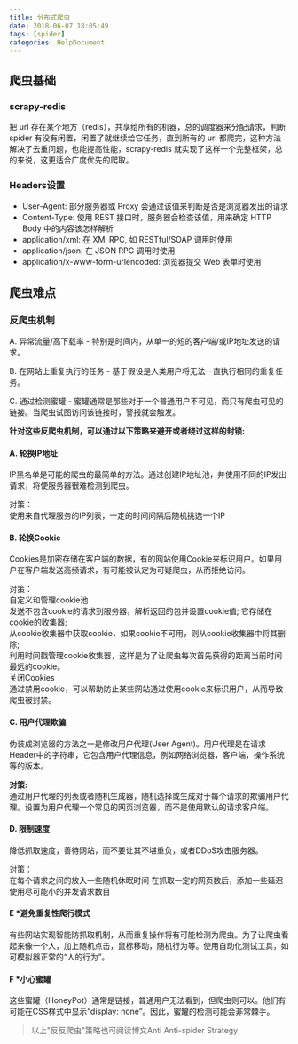 ```yaml
---
title: 分布式爬虫
date: 2018-06-07 18:05:49
tags: [spider] 
categories: HelpDocument
---
```


## 爬虫基础

### scrapy-redis

把 url 存在某个地方（redis），共享给所有的机器，总的调度器来分配请求，判断 spider 有没有闲置，闲置了就继续给它任务，直到所有的 url 都爬完，这种方法解决了去重问题，也能提高性能，scrapy-redis 就实现了这样一个完整框架，总的来说，这更适合广度优先的爬取。

<!-- more -->

### Headers设置

* User-Agent: 部分服务器或 Proxy 会通过该值来判断是否是浏览器发出的请求
* Content-Type: 使用 REST 接口时，服务器会检查该值，用来确定 HTTP Body 中的内容该怎样解析
* application/xml: 在 XMl RPC, 如 RESTful/SOAP 调用时使用
* application/json: 在 JSON RPC 调用时使用
* application/x-www-form-urlencoded: 浏览器提交 Web 表单时使用

## 爬虫难点

### 反爬虫机制

A. 异常流量/高下载率 - 特别是时间内，从单一的短的客户端/或IP地址发送的请求。

B. 在网站上重复执行的任务 - 基于假设是人类用户将无法一直执行相同的重复任务。

C. 通过检测蜜罐 - 蜜罐通常是那些对于一个普通用户不可见，而只有爬虫可见的链接。当爬虫试图访问该链接时，警报就会触发。

**针对这些反爬虫机制，可以通过以下策略来避开或者绕过这样的封锁:**

#### A. 轮换IP地址

IP黑名单是可能的爬虫的最简单的方法。通过创建IP地址池，并使用不同的IP发出请求，将使服务器很难检测到爬虫。

对策：  
使用来自代理服务的IP列表，一定的时间间隔后随机挑选一个IP

#### B. 轮换Cookie

Cookies是加密存储在客户端的数据，有的网站使用Cookie来标识用户。如果用户在客户端发送高频请求，有可能被认定为可疑爬虫，从而拒绝访问。

对策：  
自定义和管理cookie池  
发送不包含cookie的请求到服务器，解析返回的包并设置cookie值; 它存储在cookie的收集器;  
从cookie收集器中获取cookie，如果cookie不可用，则从cookie收集器中将其删除;  
利用时间戳管理cookie收集器，这样是为了让爬虫每次首先获得的距离当前时间最远的cookie。  
关闭Cookies  
通过禁用cookie，可以帮助防止某些网站通过使用cookie来标识用户，从而导致爬虫被封禁。  

#### C. 用户代理欺骗

伪装成浏览器的方法之一是修改用户代理(User Agent)。用户代理是在请求Header中的字符串，它包含用户代理信息，例如网络浏览器，客户端，操作系统等的版本。

**对策:**  
通过用户代理的列表或者随机生成器，随机选择或生成对于每个请求的欺骗用户代理。设置为用户代理一个常见的网页浏览器，而不是使用默认的请求客户端。

#### D. 限制速度

降低抓取速度，善待网站，而不要让其不堪重负，或者DDoS攻击服务器。

对策：  
在每个请求之间的放入一些随机休眠时间
在抓取一定的网页数后，添加一些延迟
使用尽可能小的并发请求数目

#### E *避免重复性爬行模式

有些网站实现智能防抓取机制，从而重复操作将有可能检测为爬虫。为了让爬虫看起来像一个人，加上随机点击，鼠标移动，随机行为等。使用自动化测试工具，如可模拟器正常的“人的行为”。

#### F *小心蜜罐

这些蜜罐（HoneyPot）通常是链接，普通用户无法看到，但爬虫则可以。他们有可能在CSS样式中显示“display: none”。因此，蜜罐的检测可能会非常棘手。

> 以上"反反爬虫"策略也可阅读博文Anti Anti-spider Strategy
